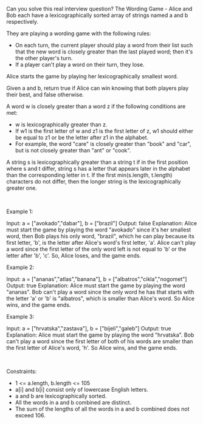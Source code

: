 Can you solve this real interview question? The Wording Game - Alice and Bob each have a lexicographically sorted array of strings named a and b respectively.

They are playing a wording game with the following rules:

 * On each turn, the current player should play a word from their list such that the new word is closely greater than the last played word; then it's the other player's turn.
 * If a player can't play a word on their turn, they lose.

Alice starts the game by playing her lexicographically smallest word.

Given a and b, return true if Alice can win knowing that both players play their best, and false otherwise.

A word w is closely greater than a word z if the following conditions are met:

 * w is lexicographically greater than z.
 * If w1 is the first letter of w and z1 is the first letter of z, w1 should either be equal to z1 or be the letter after z1 in the alphabet.
 * For example, the word "care" is closely greater than "book" and "car", but is not closely greater than "ant" or "cook".

A string s is lexicographically greater than a string t if in the first position where s and t differ, string s has a letter that appears later in the alphabet than the corresponding letter in t. If the first min(s.length, t.length) characters do not differ, then the longer string is the lexicographically greater one.

 

Example 1:


Input: a = ["avokado","dabar"], b = ["brazil"]
Output: false
Explanation: Alice must start the game by playing the word "avokado" since it's her smallest word, then Bob plays his only word, "brazil", which he can play because its first letter, 'b', is the letter after Alice's word's first letter, 'a'.
Alice can't play a word since the first letter of the only word left is not equal to 'b' or the letter after 'b', 'c'.
So, Alice loses, and the game ends.

Example 2:


Input: a = ["ananas","atlas","banana"], b = ["albatros","cikla","nogomet"]
Output: true
Explanation: Alice must start the game by playing the word "ananas".
Bob can't play a word since the only word he has that starts with the letter 'a' or 'b' is "albatros", which is smaller than Alice's word.
So Alice wins, and the game ends.

Example 3:


Input: a = ["hrvatska","zastava"], b = ["bijeli","galeb"]
Output: true
Explanation: Alice must start the game by playing the word "hrvatska".
Bob can't play a word since the first letter of both of his words are smaller than the first letter of Alice's word, 'h'.
So Alice wins, and the game ends.


 

Constraints:

 * 1 <= a.length, b.length <= 105
 * a[i] and b[i] consist only of lowercase English letters.
 * a and b are lexicographically sorted.
 * All the words in a and b combined are distinct.
 * The sum of the lengths of all the words in a and b combined does not exceed 106.